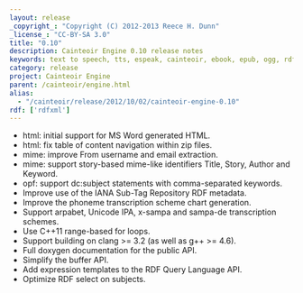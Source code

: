 ```yaml
---
layout: release
_copyright_: "Copyright (C) 2012-2013 Reece H. Dunn"
_license_: "CC-BY-SA 3.0"
title: "0.10"
description: Cainteoir Engine 0.10 release notes
keywords: text to speech, tts, espeak, cainteoir, ebook, epub, ogg, rdf, metadata
category: release
project: Cainteoir Engine
parent: /cainteoir/engine.html
alias:
  - "/cainteoir/release/2012/10/02/cainteoir-engine-0.10"
rdf: ['rdfxml']
---
```


*  html: initial support for MS Word generated HTML.
*  html: fix table of content navigation within zip files.
*  mime: improve From username and email extraction.
*  mime: support story-based mime-like identifiers Title, Story, Author and Keyword.
*  opf: support dc:subject statements with comma-separated keywords.
*  Improve use of the IANA Sub-Tag Repository RDF metadata.
*  Improve the phoneme transcription scheme chart generation.
*  Support arpabet, Unicode IPA, x-sampa and sampa-de transcription schemes.
*  Use C++11 range-based for loops.
*  Support building on clang >= 3.2 (as well as g++ >= 4.6).
*  Full doxygen documentation for the public API.
*  Simplify the buffer API.
*  Add expression templates to the RDF Query Language API.
*  Optimize RDF select on subjects.
